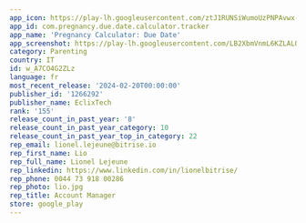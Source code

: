 ```yaml
---
app_icon: https://play-lh.googleusercontent.com/ztJ1RUNSiWumoUzPNPAvwx-aaxuvZNC-EV0X01CXZ6Wqw0MA003vVv6tgIfV0XfVVA
app_id: com.pregnancy.due.date.calculator.tracker
app_name: 'Pregnancy Calculator: Due Date'
app_screenshot: https://play-lh.googleusercontent.com/LB2XbmVnmL6KZLALQuJ-GuYYS3W8UUpT8Kf0dhUv5LokCZ9qFEfc-KctIK4oi26-R7s
category: Parenting
country: IT
id: w_A7CO4G2ZLz
language: fr
most_recent_release: '2024-02-20T00:00:00'
publisher_id: '1266292'
publisher_name: EclixTech
rank: '155'
release_count_in_past_year: '8'
release_count_in_past_year_category: 10
release_count_in_past_year_top_in_category: 22
rep_email: lionel.lejeune@bitrise.io
rep_first_name: Lio
rep_full_name: Lionel Lejeune
rep_linkedin: https://www.linkedin.com/in/lionelbitrise/
rep_phone: 0044 73 918 00286
rep_photo: lio.jpg
rep_title: Account Manager
store: google_play
---
```

